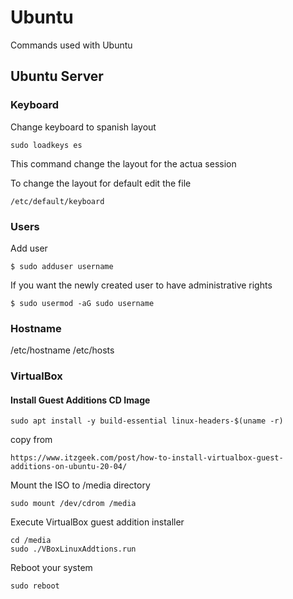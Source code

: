 # Ubuntu
Commands used with Ubuntu

## Ubuntu Server

### Keyboard
Change keyboard to spanish layout
```
sudo loadkeys es
```
This command change the layout for the actua session

To change the layout for default edit the file
```
/etc/default/keyboard
```

### Users
Add user
```
$ sudo adduser username
```

If you want the newly created user to have administrative rights
```
$ sudo usermod -aG sudo username
```

### Hostname
/etc/hostname
/etc/hosts


### VirtualBox
#### Install Guest Additions CD Image
```
sudo apt install -y build-essential linux-headers-$(uname -r)
```

copy from

```
https://www.itzgeek.com/post/how-to-install-virtualbox-guest-additions-on-ubuntu-20-04/
```

Mount the ISO to /media directory
```
sudo mount /dev/cdrom /media
```

Execute VirtualBox guest addition installer
```
cd /media
sudo ./VBoxLinuxAddtions.run
```

Reboot your system
```
sudo reboot
```